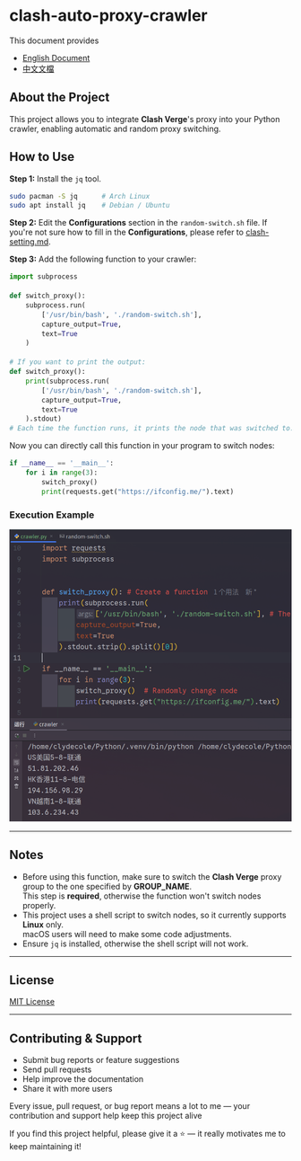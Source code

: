 # clash-auto-proxy-crawler

This document provides

- [English Document](README.md)
- [中文文檔](README-CN.md)

## About the Project

This project allows you to integrate **Clash Verge**'s proxy into your Python crawler, enabling automatic and random proxy switching.

## How to Use

**Step 1:** Install the `jq` tool.

```bash
sudo pacman -S jq      # Arch Linux
sudo apt install jq    # Debian / Ubuntu
```

**Step 2:** Edit the **Configurations** section in the `random-switch.sh` file.
If you're not sure how to fill in the **Configurations**, please refer to [clash-setting.md](clash-setting.md).

**Step 3:** Add the following function to your crawler:

```python
import subprocess

def switch_proxy():
    subprocess.run(
        ['/usr/bin/bash', './random-switch.sh'],
        capture_output=True,
        text=True
    )

# If you want to print the output:
def switch_proxy():
    print(subprocess.run(
        ['/usr/bin/bash', './random-switch.sh'],
        capture_output=True,
        text=True
    ).stdout)
# Each time the function runs, it prints the node that was switched to.
```

Now you can directly call this function in your program to switch nodes:

```python
if __name__ == '__main__':
    for i in range(3):
        switch_proxy()
        print(requests.get("https://ifconfig.me/").text)
```

### Execution Example

![run effect](photo/run-effect.png)

------

## Notes

- Before using this function, make sure to switch the **Clash Verge** proxy group to the one specified by **GROUP_NAME**.  
This step is **required**, otherwise the function won't switch nodes properly.
- This project uses a shell script to switch nodes, so it currently supports **Linux** only.  
macOS users will need to make some code adjustments.
- Ensure `jq` is installed, otherwise the shell script will not work.

------

## License

[MIT License](LICENSE)

------

## Contributing & Support

- Submit bug reports or feature suggestions
- Send pull requests
- Help improve the documentation
- Share it with more users

Every issue, pull request, or bug report means a lot to me —
your contribution and support help keep this project alive

If you find this project helpful, please give it a ⭐️ —
it really motivates me to keep maintaining it!